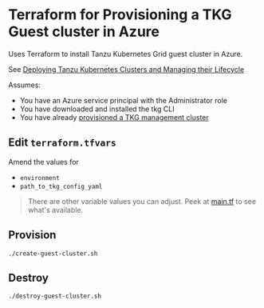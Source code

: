 # Terraform for Provisioning a TKG Guest cluster in Azure

Uses Terraform to install Tanzu Kubernetes Grid guest cluster in Azure.

See [Deploying Tanzu Kubernetes Clusters and Managing their Lifecycle](https://docs.vmware.com/en/VMware-Tanzu-Kubernetes-Grid/1.2/vmware-tanzu-kubernetes-grid-12/GUID-tanzu-k8s-clusters-create.html#deploy)

Assumes:

* You have an Azure service principal with the Administrator role
* You have downloaded and installed the tkg CLI 
* You have already [provisioned a TKG management cluster](../mgmt/README.md)

## Edit `terraform.tfvars`

Amend the values for

* `environment`
* `path_to_tkg_config_yaml`

> There are other variable values you can adjust. Peek at [main.tf](main.tf) to see what's available.

## Provision

```
./create-guest-cluster.sh
```

## Destroy

```
./destroy-guest-cluster.sh
```
